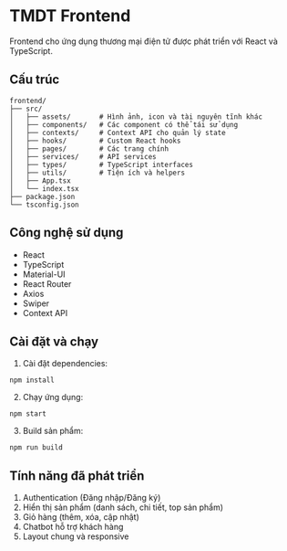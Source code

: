 # TMDT Frontend

Frontend cho ứng dụng thương mại điện tử được phát triển với React và TypeScript.

## Cấu trúc

```
frontend/
├── src/
│   ├── assets/       # Hình ảnh, icon và tài nguyên tĩnh khác
│   ├── components/   # Các component có thể tái sử dụng
│   ├── contexts/     # Context API cho quản lý state
│   ├── hooks/        # Custom React hooks
│   ├── pages/        # Các trang chính
│   ├── services/     # API services
│   ├── types/        # TypeScript interfaces
│   ├── utils/        # Tiện ích và helpers
│   ├── App.tsx
│   └── index.tsx
├── package.json
└── tsconfig.json
```

## Công nghệ sử dụng

- React
- TypeScript
- Material-UI
- React Router
- Axios
- Swiper
- Context API

## Cài đặt và chạy

1. Cài đặt dependencies:
```
npm install
```

2. Chạy ứng dụng:
```
npm start
```

3. Build sản phẩm:
```
npm run build
```

## Tính năng đã phát triển

1. Authentication (Đăng nhập/Đăng ký)
2. Hiển thị sản phẩm (danh sách, chi tiết, top sản phẩm)
3. Giỏ hàng (thêm, xóa, cập nhật)
4. Chatbot hỗ trợ khách hàng
5. Layout chung và responsive 